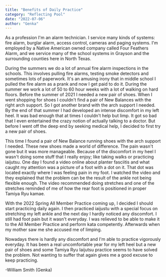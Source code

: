 ```yaml
---
title: "Benefits of Daily Practice"
category: "Reflecting Pool"
date: "2022-07-06"
author: "Genka"
---
```


As a profession I'm an alarm technician. I service many kinds of systems: fire alarm, burglar alarm, access control, cameras and paging systems. I'm employed by a Native American owned company called Four Feathers Alarm, and we service many of the school systems in Grayson and the surrounding counties here in North Texas.

During the summers we do a lot of annual fire alarm inspections in the schools. This involves pulling fire alarms, testing smoke detectors and sometimes lots of paperwork. It's an amusing irony that in middle school I pulled the fire alarm as a prank and now I get paid to do it. During the summer we work a lot of 50 to 60 hour weeks with a lot of walking on hard floors. Before the summer of 2021 I needed a new pair of shoes. When I went shopping for shoes I couldn't find a pair of New Balances with the right arch support. So I got another brand with the arch support I needed. By the end of that summer I had developed an intense discomfort in my left heel. It was bad enough that at times I couldn't help but limp. It got so bad that I even entertained the crazy notion of actually talking to a doctor. But before I went off the deep end by seeking medical help, I decided to first try a new pair of shoes.

This time I found a pair of New Balance running shoes with the arch support I needed. These new shoes made a world of difference. The pain wasn't gone but it was more manageable. Because of the discomfort in my heel I wasn't doing some stuff that I really enjoy; like taking walks or practicing iaijutsu. One day I found a video online about planter fasciitis and what caught my attention was a picture of a foot with a dot on it. That dot was located exactly where I was feeling pain in my foot. I watched the video and they explained that the problem can be the result of the ankle not being flexible enough. The video recommended doing stretches and one of the stretches reminded of me of how the rear foot is positioned in proper Tamiya Ryu kamae.

With the 2022 Spring All Member Practice coming up, I decided I should start practicing daily again. I then practiced iaijustu with a special focus on stretching my left ankle and the next day I hardly noticed any discomfort. I still had foot pain but it wasn't everyday. I was relieved to be able to make it to the All Member Practice and perform kata competently. Afterwards when my mother saw me she accused me of limping.

Nowadays there is hardly any discomfort and I'm able to practice vigorously everyday. It has been a real uncomfortable year for my left heel but a new pair of shoes and some Tamiya Ryu Iaijutsu practice seems to have solved the problem. Not wanting to suffer that again gives me a good excuse to keep practicing.

-William Smith (Genka)
